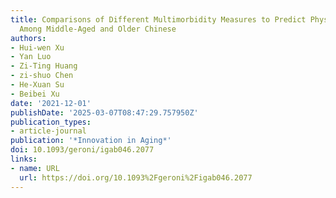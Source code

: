 ```yaml
---
title: Comparisons of Different Multimorbidity Measures to Predict Physical Function
  Among Middle-Aged and Older Chinese
authors:
- Hui-wen Xu
- Yan Luo
- Zi-Ting Huang
- zi-shuo Chen
- He-Xuan Su
- Beibei Xu
date: '2021-12-01'
publishDate: '2025-03-07T08:47:29.757950Z'
publication_types:
- article-journal
publication: '*Innovation in Aging*'
doi: 10.1093/geroni/igab046.2077
links:
- name: URL
  url: https://doi.org/10.1093%2Fgeroni%2Figab046.2077
---
```

